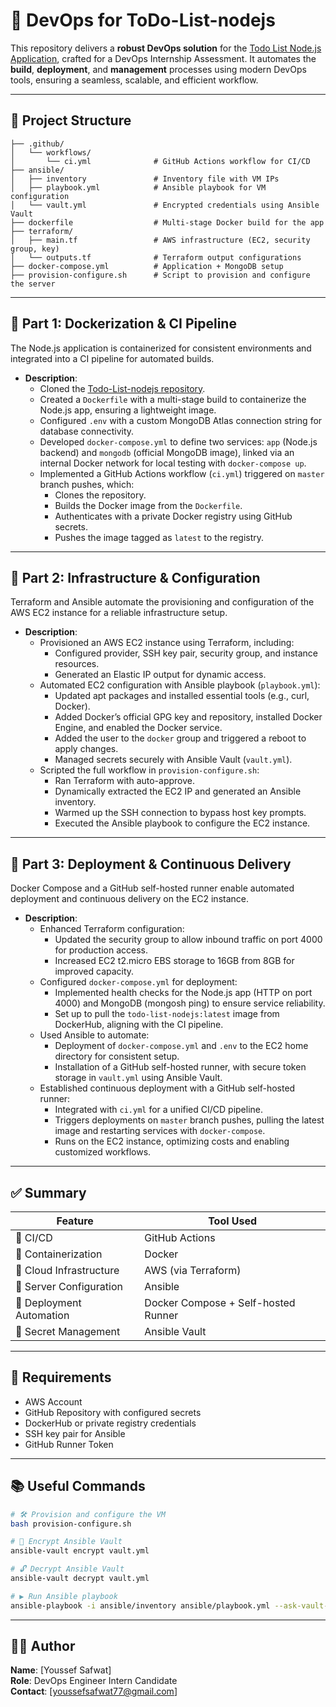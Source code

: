 # 🚀 DevOps for ToDo-List-nodejs

This repository delivers a **robust DevOps solution** for the [Todo List Node.js Application](https://github.com/Ankit6098/Todo-List-nodejs), crafted for a DevOps Internship Assessment. It automates the **build**, **deployment**, and **management** processes using modern DevOps tools, ensuring a seamless, scalable, and efficient workflow.

---

## 📁 Project Structure

```plaintext
├── .github/
│   └── workflows/
│       └── ci.yml              # GitHub Actions workflow for CI/CD
├── ansible/
│   ├── inventory               # Inventory file with VM IPs
│   ├── playbook.yml            # Ansible playbook for VM configuration
│   └── vault.yml               # Encrypted credentials using Ansible Vault
├── dockerfile                  # Multi-stage Docker build for the app
├── terraform/
│   ├── main.tf                 # AWS infrastructure (EC2, security group, key)
│   └── outputs.tf              # Terraform output configurations
├── docker-compose.yml          # Application + MongoDB setup
├── provision-configure.sh      # Script to provision and configure the server
```

---

## 🧱 Part 1: Dockerization & CI Pipeline

The Node.js application is containerized for consistent environments and integrated into a CI pipeline for automated builds.

- **Description**:
  - Cloned the [Todo-List-nodejs repository](https://github.com/Ankit6098/Todo-List-nodejs).
  - Created a `Dockerfile` with a multi-stage build to containerize the Node.js app, ensuring a lightweight image.
  - Configured `.env` with a custom MongoDB Atlas connection string for database connectivity.
  - Developed `docker-compose.yml` to define two services: `app` (Node.js backend) and `mongodb` (official MongoDB image), linked via an internal Docker network for local testing with `docker-compose up`.
  - Implemented a GitHub Actions workflow (`ci.yml`) triggered on `master` branch pushes, which:
    - Clones the repository.
    - Builds the Docker image from the `Dockerfile`.
    - Authenticates with a private Docker registry using GitHub secrets.
    - Pushes the image tagged as `latest` to the registry.

---

## 🔧 Part 2: Infrastructure & Configuration

Terraform and Ansible automate the provisioning and configuration of the AWS EC2 instance for a reliable infrastructure setup.

- **Description**:
  - Provisioned an AWS EC2 instance using Terraform, including:
    - Configured provider, SSH key pair, security group, and instance resources.
    - Generated an Elastic IP output for dynamic access.
  - Automated EC2 configuration with Ansible playbook (`playbook.yml`):
    - Updated apt packages and installed essential tools (e.g., curl, Docker).
    - Added Docker’s official GPG key and repository, installed Docker Engine, and enabled the Docker service.
    - Added the user to the `docker` group and triggered a reboot to apply changes.
    - Managed secrets securely with Ansible Vault (`vault.yml`).
  - Scripted the full workflow in `provision-configure.sh`:
    - Ran Terraform with auto-approve.
    - Dynamically extracted the EC2 IP and generated an Ansible inventory.
    - Warmed up the SSH connection to bypass host key prompts.
    - Executed the Ansible playbook to configure the EC2 instance.

---

## 🚢 Part 3: Deployment & Continuous Delivery

Docker Compose and a GitHub self-hosted runner enable automated deployment and continuous delivery on the EC2 instance.

- **Description**:
  - Enhanced Terraform configuration:
    - Updated the security group to allow inbound traffic on port 4000 for production access.
    - Increased EC2 t2.micro EBS storage to 16GB from 8GB for improved capacity.
  - Configured `docker-compose.yml` for deployment:
    - Implemented health checks for the Node.js app (HTTP on port 4000) and MongoDB (mongosh ping) to ensure service reliability.
    - Set up to pull the `todo-list-nodejs:latest` image from DockerHub, aligning with the CI pipeline.
  - Used Ansible to automate:
    - Deployment of `docker-compose.yml` and `.env` to the EC2 home directory for consistent setup.
    - Installation of a GitHub self-hosted runner, with secure token storage in `vault.yml` using Ansible Vault.
  - Established continuous deployment with a GitHub self-hosted runner:
    - Integrated with `ci.yml` for a unified CI/CD pipeline.
    - Triggers deployments on `master` branch pushes, pulling the latest image and restarting services with `docker-compose`.
    - Runs on the EC2 instance, optimizing costs and enabling customized workflows.

---

## ✅ Summary

| **Feature**                     | **Tool Used**                     |
|---------------------------------|-----------------------------------|
| 🚀 CI/CD                       | GitHub Actions                    |
| 🐳 Containerization            | Docker                            |
| 📡 Cloud Infrastructure        | AWS (via Terraform)               |
| 🤖 Server Configuration        | Ansible                           |
| 🧬 Deployment Automation       | Docker Compose + Self-hosted Runner |
| 🔐 Secret Management           | Ansible Vault                     |

---

## 📌 Requirements

- AWS Account
- GitHub Repository with configured secrets
- DockerHub or private registry credentials
- SSH key pair for Ansible
- GitHub Runner Token

---

## 📚 Useful Commands

```bash
# 🛠️ Provision and configure the VM
bash provision-configure.sh

# 🔐 Encrypt Ansible Vault
ansible-vault encrypt vault.yml

# 🔓 Decrypt Ansible Vault
ansible-vault decrypt vault.yml

# ▶️ Run Ansible playbook
ansible-playbook -i ansible/inventory ansible/playbook.yml --ask-vault-pass
```

---

## 👨‍💻 Author

**Name**: [Youssef Safwat]  
**Role**: DevOps Engineer Intern Candidate  
**Contact**: [youssefsafwat77@gmail.com]
